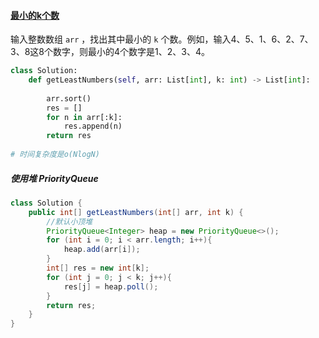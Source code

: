 #### [最小的k个数](https://leetcode-cn.com/problems/zui-xiao-de-kge-shu-lcof/)

输入整数数组 `arr` ，找出其中最小的 `k` 个数。例如，输入4、5、1、6、2、7、3、8这8个数字，则最小的4个数字是1、2、3、4。

```python
class Solution:
    def getLeastNumbers(self, arr: List[int], k: int) -> List[int]:
        
        arr.sort()
        res = []
        for n in arr[:k]:
            res.append(n)
        return res
      
# 时间复杂度是o(NlogN)
```

##### 使用堆 PriorityQueue

```java
class Solution {
    public int[] getLeastNumbers(int[] arr, int k) {
      	//默认小顶堆
        PriorityQueue<Integer> heap = new PriorityQueue<>();
        for (int i = 0; i < arr.length; i++){
            heap.add(arr[i]);
        }
        int[] res = new int[k];
        for (int j = 0; j < k; j++){
            res[j] = heap.poll(); 
        }
        return res;
    }
}
```

